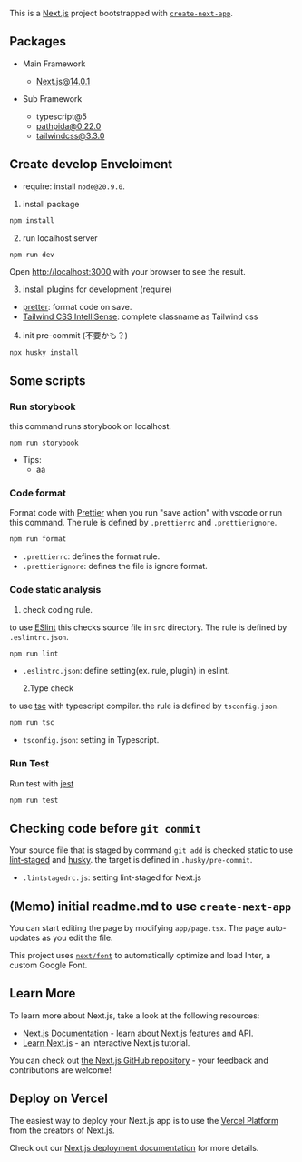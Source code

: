 This is a [Next.js](https://nextjs.org/) project bootstrapped with [`create-next-app`](https://github.com/vercel/next.js/tree/canary/packages/create-next-app).

## Packages

- Main Framework

  - Next.js@14.0.1

- Sub Framework
  - typescript@5
  - pathpida@0.22.0
  - tailwindcss@3.3.0

## Create develop Enveloiment

- require: install `node@20.9.0`.

1. install package

```sh
npm install
```

2. run localhost server

```bash
npm run dev
```

Open [http://localhost:3000](http://localhost:3000) with your browser to see the result.

3. install plugins for development (require)

- [pretter](https://marketplace.visualstudio.com/items?itemName=esbenp.prettier-vscode): format code on save.
- [Tailwind CSS IntelliSense](https://marketplace.visualstudio.com/items?itemName=bradlc.vscode-tailwindcss): complete classname as Tailwind css

4. init pre-commit (不要かも？)

```
npx husky install
```

## Some scripts

### Run storybook

this command runs storybook on localhost.

```
npm run storybook
```

- Tips:
  - aa

### Code format

Format code with [Prettier](https://prettier.io/) when you run "save action" with vscode or run this command. The rule is defined by `.prettierrc` and `.prettierignore`.

```bash
npm run format
```

- `.prettierrc`: defines the format rule.
- `.prettierignore`: defines the file is ignore format.

### Code static analysis

1. check coding rule.

to use [ESlint](https://eslint.org/)
this checks source file in `src` directory. The rule is defined by `.eslintrc.json`.

```bash
npm run lint
```

- `.eslintrc.json`: define setting(ex. rule, plugin) in eslint.

  2.Type check

to use [tsc](https://www.typescriptlang.org/docs/handbook/compiler-options.html#handbook-content) with typescript compiler. the rule is defined by `tsconfig.json`.

```bash
npm run tsc
```

- `tsconfig.json`: setting in Typescript.

### Run Test

Run test with [jest](https://jestjs.io/ja/docs/api)

```bash
npm run test
```

## Checking code before `git commit`

Your source file that is staged by command `git add` is checked static
to use [lint-staged](https://github.com/lint-staged/lint-staged) and [husky](https://github.com/typicode/husky).
the target is defined in `.husky/pre-commit`.

- `.lintstagedrc.js`: setting lint-staged for Next.js

## (Memo) initial readme.md to use `create-next-app`

You can start editing the page by modifying `app/page.tsx`. The page auto-updates as you edit the file.

This project uses [`next/font`](https://nextjs.org/docs/basic-features/font-optimization) to automatically optimize and load Inter, a custom Google Font.

## Learn More

To learn more about Next.js, take a look at the following resources:

- [Next.js Documentation](https://nextjs.org/docs) - learn about Next.js features and API.
- [Learn Next.js](https://nextjs.org/learn) - an interactive Next.js tutorial.

You can check out [the Next.js GitHub repository](https://github.com/vercel/next.js/) - your feedback and contributions are welcome!

## Deploy on Vercel

The easiest way to deploy your Next.js app is to use the [Vercel Platform](https://vercel.com/new?utm_medium=default-template&filter=next.js&utm_source=create-next-app&utm_campaign=create-next-app-readme) from the creators of Next.js.

Check out our [Next.js deployment documentation](https://nextjs.org/docs/deployment) for more details.
